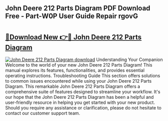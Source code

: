 ## John Deere 212 Parts Diagram PDF Download Free - Part-W0P User Guide Repair rgovG

# <h2><a href="http://dfidwmq.blite.top/?on=John+Deere+212+Parts+Diagram">🔗Download New 👉🔴 John Deere 212 Parts Diagram</a></h2>

[![John Deere 212 Parts Diagram download](https://i.imgur.com/lujVjoI.png)](http://dfidwmq.blite.top/?on=John+Deere+212+Parts+Diagram)
Understanding Your Companion Welcome to the world of your new John Deere 212 Parts Diagram! This manual explores its features, functionalities, and provides essential operating instructions. Troubleshooting Guide This section offers solutions to common issues encountered while using your John Deere 212 Parts Diagram. This remarkable John Deere 212 Parts Diagram offers a comprehensive suite of features designed to streamline your workflow. It's our hope that the John Deere 212 Parts Diagram has been a helpful and user-friendly resource in helping you get started with your new product. Should you require any assistance or clarification, please do not hesitate to contact our customer support team.

